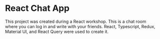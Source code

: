 # React Chat App

This project was created during a React workshop. This is a chat room where you can log in and write with your friends. React, Typescript, Redux, Material UI, and React Query were used to create it.
